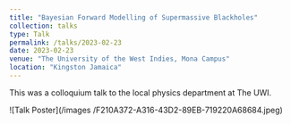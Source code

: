 ```yaml
---
title: "Bayesian Forward Modelling of Supermassive Blackholes"
collection: talks
type: Talk
permalink: /talks/2023-02-23
date: 2023-02-23
venue: "The University of the West Indies, Mona Campus"
location: "Kingston Jamaica"
---
```


This was a colloquium talk to the local physics department at The UWI.

![Talk Poster](/images
/F210A372-A316-43D2-89EB-719220A68684.jpeg)
